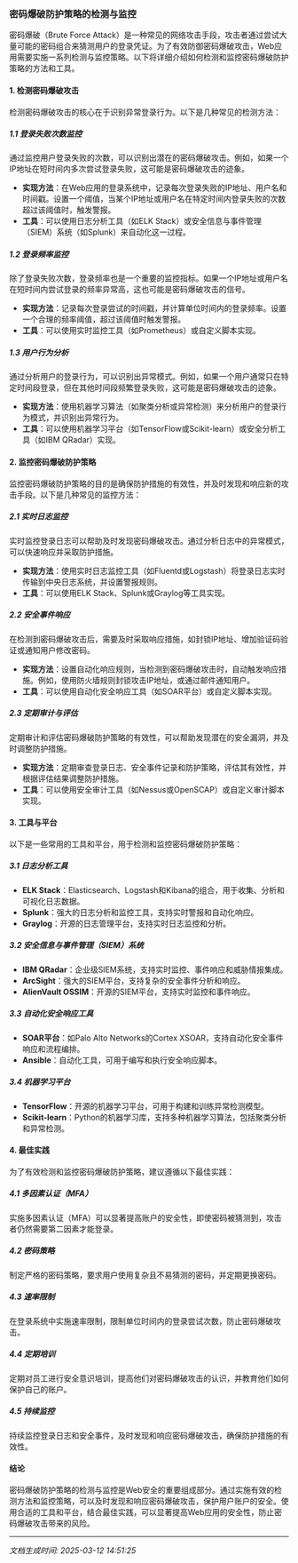 ### 密码爆破防护策略的检测与监控

密码爆破（Brute Force Attack）是一种常见的网络攻击手段，攻击者通过尝试大量可能的密码组合来猜测用户的登录凭证。为了有效防御密码爆破攻击，Web应用需要实施一系列检测与监控策略。以下将详细介绍如何检测和监控密码爆破防护策略的方法和工具。

#### 1. 检测密码爆破攻击

检测密码爆破攻击的核心在于识别异常登录行为。以下是几种常见的检测方法：

##### 1.1 登录失败次数监控
通过监控用户登录失败的次数，可以识别出潜在的密码爆破攻击。例如，如果一个IP地址在短时间内多次尝试登录失败，这可能是密码爆破攻击的迹象。

- **实现方法**：在Web应用的登录系统中，记录每次登录失败的IP地址、用户名和时间戳。设置一个阈值，当某个IP地址或用户名在特定时间内登录失败的次数超过该阈值时，触发警报。
- **工具**：可以使用日志分析工具（如ELK Stack）或安全信息与事件管理（SIEM）系统（如Splunk）来自动化这一过程。

##### 1.2 登录频率监控
除了登录失败次数，登录频率也是一个重要的监控指标。如果一个IP地址或用户名在短时间内尝试登录的频率异常高，这也可能是密码爆破攻击的信号。

- **实现方法**：记录每次登录尝试的时间戳，并计算单位时间内的登录频率。设置一个合理的频率阈值，超过该阈值时触发警报。
- **工具**：可以使用实时监控工具（如Prometheus）或自定义脚本实现。

##### 1.3 用户行为分析
通过分析用户的登录行为，可以识别出异常模式。例如，如果一个用户通常只在特定时间段登录，但在其他时间段频繁登录失败，这可能是密码爆破攻击的迹象。

- **实现方法**：使用机器学习算法（如聚类分析或异常检测）来分析用户的登录行为模式，并识别出异常行为。
- **工具**：可以使用机器学习平台（如TensorFlow或Scikit-learn）或安全分析工具（如IBM QRadar）实现。

#### 2. 监控密码爆破防护策略

监控密码爆破防护策略的目的是确保防护措施的有效性，并及时发现和响应新的攻击手段。以下是几种常见的监控方法：

##### 2.1 实时日志监控
实时监控登录日志可以帮助及时发现密码爆破攻击。通过分析日志中的异常模式，可以快速响应并采取防护措施。

- **实现方法**：使用实时日志监控工具（如Fluentd或Logstash）将登录日志实时传输到中央日志系统，并设置警报规则。
- **工具**：可以使用ELK Stack、Splunk或Graylog等工具实现。

##### 2.2 安全事件响应
在检测到密码爆破攻击后，需要及时采取响应措施，如封锁IP地址、增加验证码验证或通知用户修改密码。

- **实现方法**：设置自动化响应规则，当检测到密码爆破攻击时，自动触发响应措施。例如，使用防火墙规则封锁攻击IP地址，或通过邮件通知用户。
- **工具**：可以使用自动化安全响应工具（如SOAR平台）或自定义脚本实现。

##### 2.3 定期审计与评估
定期审计和评估密码爆破防护策略的有效性，可以帮助发现潜在的安全漏洞，并及时调整防护措施。

- **实现方法**：定期审查登录日志、安全事件记录和防护策略，评估其有效性，并根据评估结果调整防护措施。
- **工具**：可以使用安全审计工具（如Nessus或OpenSCAP）或自定义审计脚本实现。

#### 3. 工具与平台

以下是一些常用的工具和平台，用于检测和监控密码爆破防护策略：

##### 3.1 日志分析工具
- **ELK Stack**：Elasticsearch、Logstash和Kibana的组合，用于收集、分析和可视化日志数据。
- **Splunk**：强大的日志分析和监控工具，支持实时警报和自动化响应。
- **Graylog**：开源的日志管理平台，支持实时日志监控和分析。

##### 3.2 安全信息与事件管理（SIEM）系统
- **IBM QRadar**：企业级SIEM系统，支持实时监控、事件响应和威胁情报集成。
- **ArcSight**：强大的SIEM平台，支持复杂的安全事件分析和响应。
- **AlienVault OSSIM**：开源的SIEM平台，支持实时监控和事件响应。

##### 3.3 自动化安全响应工具
- **SOAR平台**：如Palo Alto Networks的Cortex XSOAR，支持自动化安全事件响应和流程编排。
- **Ansible**：自动化工具，可用于编写和执行安全响应脚本。

##### 3.4 机器学习平台
- **TensorFlow**：开源的机器学习平台，可用于构建和训练异常检测模型。
- **Scikit-learn**：Python的机器学习库，支持多种机器学习算法，包括聚类分析和异常检测。

#### 4. 最佳实践

为了有效检测和监控密码爆破防护策略，建议遵循以下最佳实践：

##### 4.1 多因素认证（MFA）
实施多因素认证（MFA）可以显著提高账户的安全性，即使密码被猜测到，攻击者仍然需要第二因素才能登录。

##### 4.2 密码策略
制定严格的密码策略，要求用户使用复杂且不易猜测的密码，并定期更换密码。

##### 4.3 速率限制
在登录系统中实施速率限制，限制单位时间内的登录尝试次数，防止密码爆破攻击。

##### 4.4 定期培训
定期对员工进行安全意识培训，提高他们对密码爆破攻击的认识，并教育他们如何保护自己的账户。

##### 4.5 持续监控
持续监控登录日志和安全事件，及时发现和响应密码爆破攻击，确保防护措施的有效性。

#### 结论

密码爆破防护策略的检测与监控是Web安全的重要组成部分。通过实施有效的检测方法和监控策略，可以及时发现和响应密码爆破攻击，保护用户账户的安全。使用合适的工具和平台，结合最佳实践，可以显著提高Web应用的安全性，防止密码爆破攻击带来的风险。

---

*文档生成时间: 2025-03-12 14:51:25*



















